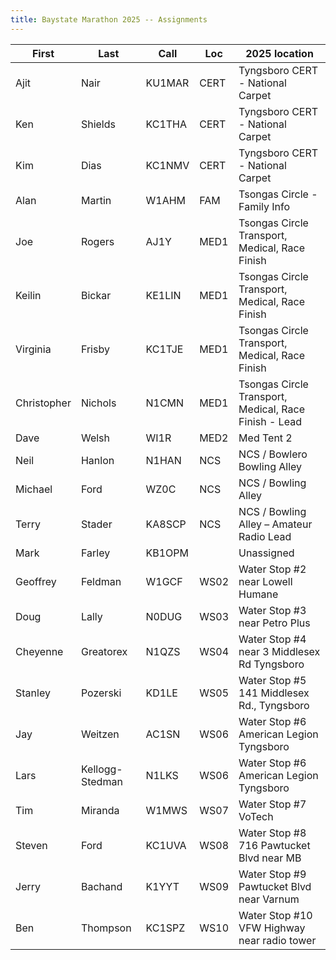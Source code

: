 ```yaml
---
title: Baystate Marathon 2025 -- Assignments
---
```


| First       | Last            | Call   | Loc  | 2025 location                                         |
| ----------- | --------------- | ------ | ---- | ----------------------------------------------------- |
| Ajit        | Nair            | KU1MAR | CERT | Tyngsboro CERT - National Carpet                      |
| Ken         | Shields         | KC1THA | CERT | Tyngsboro CERT - National Carpet                      |
| Kim         | Dias            | KC1NMV | CERT | Tyngsboro CERT - National Carpet                      |
| Alan        | Martin          | W1AHM  | FAM  | Tsongas Circle - Family Info                          |
| Joe         | Rogers          | AJ1Y   | MED1 | Tsongas Circle Transport, Medical, Race Finish        |
| Keilin      | Bickar          | KE1LIN | MED1 | Tsongas Circle Transport, Medical, Race Finish        |
| Virginia    | Frisby          | KC1TJE | MED1 | Tsongas Circle Transport, Medical, Race Finish        |
| Christopher | Nichols         | N1CMN  | MED1 | Tsongas Circle Transport, Medical, Race Finish - Lead |
| Dave        | Welsh           | WI1R   | MED2 | Med Tent 2                                            |
| Neil        | Hanlon          | N1HAN  | NCS  | NCS / Bowlero Bowling Alley                           |
| Michael     | Ford            | WZ0C   | NCS  | NCS / Bowling Alley                                   |
| Terry       | Stader          | KA8SCP | NCS  | NCS / Bowling Alley – Amateur Radio Lead              |
| Mark        | Farley          | KB1OPM |      | Unassigned                                            |
| Geoffrey    | Feldman         | W1GCF  | WS02 | Water Stop #2 near Lowell Humane                      |
| Doug        | Lally           | N0DUG  | WS03 | Water Stop #3 near Petro Plus                         |
| Cheyenne    | Greatorex       | N1QZS  | WS04 | Water Stop #4 near 3 Middlesex Rd Tyngsboro           |
| Stanley     | Pozerski        | KD1LE  | WS05 | Water Stop #5 141 Middlesex Rd., Tyngsboro            |
| Jay         | Weitzen         | AC1SN  | WS06 | Water Stop #6 American Legion Tyngsboro               |
| Lars        | Kellogg-Stedman | N1LKS  | WS06 | Water Stop #6 American Legion Tyngsboro               |
| Tim         | Miranda         | W1MWS  | WS07 | Water Stop #7 VoTech                                  |
| Steven      | Ford            | KC1UVA | WS08 | Water Stop #8 716 Pawtucket Blvd near MB              |
| Jerry       | Bachand         | K1YYT  | WS09 | Water Stop #9 Pawtucket Blvd near Varnum              |
| Ben         | Thompson        | KC1SPZ | WS10 | Water Stop #10 VFW Highway near radio tower           |
